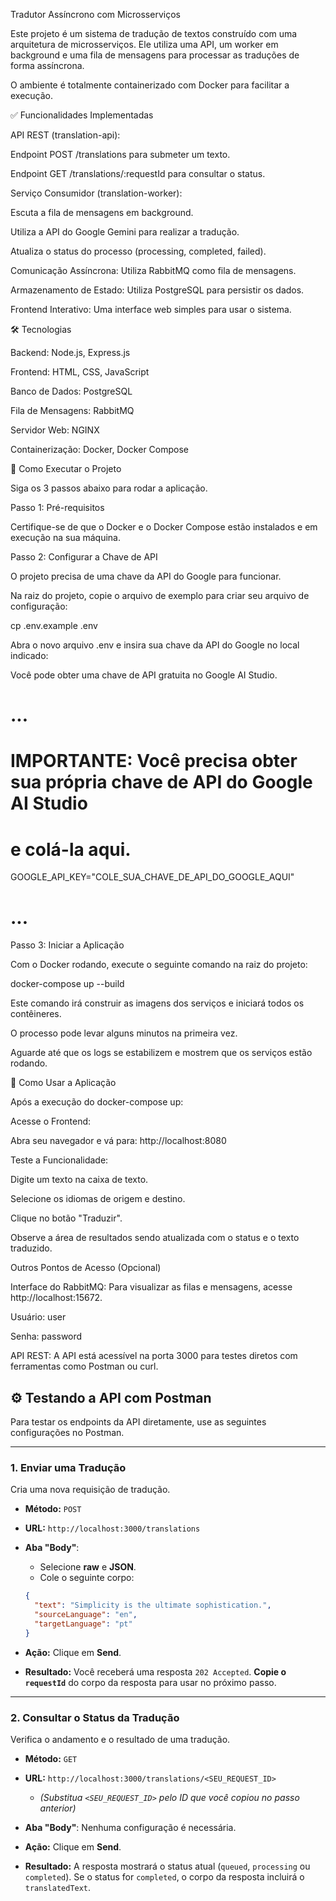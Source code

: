 Tradutor Assíncrono com Microsserviços

Este projeto é um sistema de tradução de textos construído com uma arquitetura de microsserviços. Ele utiliza uma API, um worker em background e uma fila de mensagens para processar as traduções de forma assíncrona.

O ambiente é totalmente containerizado com Docker para facilitar a execução.

✅ Funcionalidades Implementadas

API REST (translation-api):

Endpoint POST /translations para submeter um texto.

Endpoint GET /translations/:requestId para consultar o status.

Serviço Consumidor (translation-worker):

Escuta a fila de mensagens em background.

Utiliza a API do Google Gemini para realizar a tradução.

Atualiza o status do processo (processing, completed, failed).

Comunicação Assíncrona: Utiliza RabbitMQ como fila de mensagens.

Armazenamento de Estado: Utiliza PostgreSQL para persistir os dados.

Frontend Interativo: Uma interface web simples para usar o sistema.


🛠️ Tecnologias

Backend: Node.js, Express.js

Frontend: HTML, CSS, JavaScript

Banco de Dados: PostgreSQL

Fila de Mensagens: RabbitMQ

Servidor Web: NGINX

Containerização: Docker, Docker Compose



🚀 Como Executar o Projeto

Siga os 3 passos abaixo para rodar a aplicação.

Passo 1: Pré-requisitos

Certifique-se de que o Docker e o Docker Compose estão instalados e em execução na sua máquina.

Passo 2: Configurar a Chave de API

O projeto precisa de uma chave da API do Google para funcionar.

Na raiz do projeto, copie o arquivo de exemplo para criar seu arquivo de configuração:

cp .env.example .env


Abra o novo arquivo .env e insira sua chave da API do Google no local indicado:

Você pode obter uma chave de API gratuita no Google AI Studio.

# ...
# IMPORTANTE: Você precisa obter sua própria chave de API do Google AI Studio
# e colá-la aqui.
GOOGLE_API_KEY="COLE_SUA_CHAVE_DE_API_DO_GOOGLE_AQUI"
# ...


Passo 3: Iniciar a Aplicação

Com o Docker rodando, execute o seguinte comando na raiz do projeto:

docker-compose up --build

Este comando irá construir as imagens dos serviços e iniciará todos os contêineres.

O processo pode levar alguns minutos na primeira vez.

Aguarde até que os logs se estabilizem e mostrem que os serviços estão rodando.



🧪 Como Usar a Aplicação

Após a execução do docker-compose up:

Acesse o Frontend:

Abra seu navegador e vá para: http://localhost:8080

Teste a Funcionalidade:

Digite um texto na caixa de texto.

Selecione os idiomas de origem e destino.

Clique no botão "Traduzir".

Observe a área de resultados sendo atualizada com o status e o texto traduzido.



Outros Pontos de Acesso (Opcional)


Interface do RabbitMQ: Para visualizar as filas e mensagens, acesse http://localhost:15672.

Usuário: user

Senha: password



API REST: A API está acessível na porta 3000 para testes diretos com ferramentas como Postman ou curl.


## ⚙️ Testando a API com Postman

Para testar os endpoints da API diretamente, use as seguintes configurações no Postman.

---

### 1. Enviar uma Tradução

Cria uma nova requisição de tradução.

-   **Método:** `POST`
-   **URL:** `http://localhost:3000/translations`

-   **Aba "Body"**:
    -   Selecione **raw** e **JSON**.
    -   Cole o seguinte corpo:
      ```json
      {
        "text": "Simplicity is the ultimate sophistication.",
        "sourceLanguage": "en",
        "targetLanguage": "pt"
      }
      ```
-   **Ação:** Clique em **Send**.

-   **Resultado:** Você receberá uma resposta `202 Accepted`. **Copie o `requestId`** do corpo da resposta para usar no próximo passo.

---

### 2. Consultar o Status da Tradução

Verifica o andamento e o resultado de uma tradução.

-   **Método:** `GET`
-   **URL:** `http://localhost:3000/translations/<SEU_REQUEST_ID>`
    -   *(Substitua `<SEU_REQUEST_ID>` pelo ID que você copiou no passo anterior)*

-   **Aba "Body"**: Nenhuma configuração é necessária.

-   **Ação:** Clique em **Send**.

-   **Resultado:** A resposta mostrará o status atual (`queued`, `processing` ou `completed`). Se o status for `completed`, o corpo da resposta incluirá o `translatedText`.